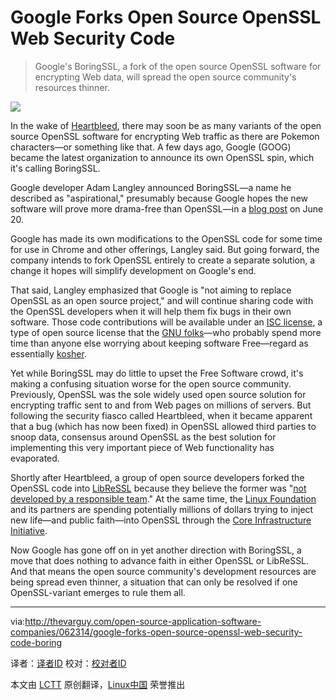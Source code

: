 Google Forks Open Source OpenSSL Web Security Code
================================================================================
> Google's BoringSSL, a fork of the open source OpenSSL software for encrypting Web data, will spread the open source community's resources thinner.

![](http://thevarguy.com/site-files/thevarguy.com/files/imagecache/medium_img/uploads/2014/06/grayscale6jpgcropdisplay.jpg)

In the wake of [Heartbleed][1], there may soon be as many variants of the open source OpenSSL software for encrypting Web traffic as there are Pokemon characters—or something like that. A few days ago, Google (GOOG) became the latest organization to announce its own OpenSSL spin, which it's calling BoringSSL.

Google developer Adam Langley announced BoringSSL—a name he described as "aspirational," presumably because Google hopes the new software will prove more drama-free than OpenSSL—in a [blog post][2] on June 20.

Google has made its own modifications to the OpenSSL code for some time for use in Chrome and other offerings, Langley said. But going forward, the company intends to fork OpenSSL entirely to create a separate solution, a change it hopes will simplify development on Google's end.

That said, Langley emphasized that Google is "not aiming to replace OpenSSL as an open source project," and will continue sharing code with the OpenSSL developers when it will help them fix bugs in their own software. Those code contributions will be available under an [ISC license][3], a type of open source license that the [GNU folks][4]—who probably spend more time than anyone else worrying about keeping software Free—regard as essentially [kosher][5].

Yet while BoringSSL may do little to upset the Free Software crowd, it's making a confusing situation worse for the open source community. Previously, OpenSSL was the sole widely used open source solution for encrypting traffic sent to and from Web pages on millions of servers. But following the security fiasco called Heartbleed, when it became apparent that a bug (which has now been fixed) in OpenSSL allowed third parties to snoop data, consensus around OpenSSL as the best solution for implementing this very important piece of Web functionality has evaporated.

Shortly after Heartbleed, a group of open source developers forked the OpenSSL code into [LibReSSL][6] because they believe the former was "[not developed by a responsible team][7]." At the same time, the [Linux Foundation][8] and its partners are spending potentially millions of dollars trying to inject new life—and public faith—into OpenSSL through the [Core Infrastructure Initiative][9].

Now Google has gone off on in yet another direction with BoringSSL, a move that does nothing to advance faith in either OpenSSL or LibReSSL. And that means the open source community's development resources are being spread even thinner, a situation that can only be resolved if one OpenSSL-variant emerges to rule them all.

--------------------------------------------------------------------------------

via:http://thevarguy.com/open-source-application-software-companies/062314/google-forks-open-source-openssl-web-security-code-boring 

译者：[译者ID](https://github.com/译者ID) 校对：[校对者ID](https://github.com/校对者ID)

本文由 [LCTT](https://github.com/LCTT/TranslateProject) 原创翻译，[Linux中国](http://linux.cn/) 荣誉推出

[1]:http://heartbleed.com/
[2]:https://www.imperialviolet.org/2014/06/20/boringssl.html
[3]:http://en.wikipedia.org/wiki/ISC_license
[4]:https://www.gnu.org/
[5]:https://www.gnu.org/licenses/license-list.html#ISC
[6]:http://www.libressl.org/
[7]:http://opensslrampage.org/post/82973312181/openssl-is-not-developed-by-a-responsible-team
[8]:http://linuxfoundation.org/
[9]:http://thevarguy.com/open-source-application-software-companies/053014/core-infrastructure-initiative-endorses-open-source-netwo